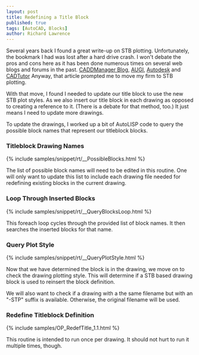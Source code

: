 ```yaml
---
layout: post
title: Redefining a Title Block
published: true
tags: [AutoCAD, Blocks]
author: Richard Lawrence
---
```

Several years back I found a great write-up on STB plotting.  Unfortunately, the bookmark I had was lost after a hard drive crash.  I won't debate the pros and cons here as it has been done numerous times on several web blogs and forums in the past. [CADDManager Blog](http://www.caddmanager.com/CMB/2009/08/cad-standards-ctb-vs-stb/), [AUGI](https://www.google.com/url?sa=t&rct=j&q=&esrc=s&source=web&cd=8&cad=rja&uact=8&ved=0ahUKEwj24cfK8PXNAhUCQyYKHeT1BgEQFghaMAc&url=http%3A%2F%2Fforums.augi.com%2Fshowthread.php%3F72105-CTB-vs-STB&usg=AFQjCNH1iyGMUz0YV--FRsfkb6YrUVwV9Q&sig2=qkwh8knqN1hrqxgYUeBRig), [Autodesk](http://forums.autodesk.com/t5/autocad-2007-2008-2009/age-old-question-ctb-vs-stb/td-p/2641972) and [CADTutor](http://www.cadtutor.net/forum/showthread.php?21647-CTB.-vs-STB.-plot-styles) Anyway, that article prompted me to move my firm to STB plotting.

With that move, I found I needed to update our title block to use the new STB plot styles.  As we also insert our title block in each drawing as opposed to creating a reference to it.  (There is a debate for that method, too.)  It just means I need to update more drawings.

To update the drawings, I worked up a bit of AutoLISP code to query the possible block names that represent our titleblock blocks.

### <a name="possibleblocks">Titleblock Drawing Names</a>
{% include samples/snippet/rt/__PossibleBlocks.html %}

The list of possible block names will need to be edited in this routine.  One will only want to update this list to include each drawing file needed for redefining existing blocks in the current drawing.

### <a name="queryblocksloop">Loop Through Inserted Blocks</a>
{% include samples/snippet/rt/__QueryBlocksLoop.html %}

This foreach loop cycles through the provided list of block names. It then searches the inserted blocks for that name.

### <a name="queryplotstyle">Query Plot Style</a>
{% include samples/snippet/rt/__QueryPlotStyle.html %}

Now that we have determined the block is in the drawing, we move on to check the drawing plotting style.  This will determine if a STB based drawing block is used to reinsert the block definition.

We will also want to check if a drawing with a the same filename but with an "-STP" suffix is available.  Otherwise, the original filename will be used.

### <a name="redeftitle">Redefine Titleblock Definition</a>
{% include samples/OP_RedefTitle_1.1.html %}

This routine is intended to run once per drawing.  It should not hurt to run it multiple times, though.